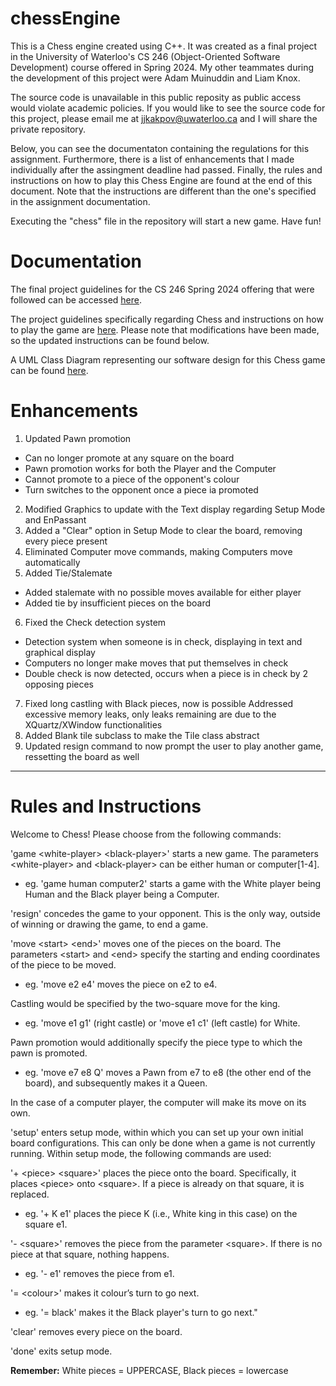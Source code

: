 # chessEngine
This is a Chess engine created using C++. It was created as a final project in the University of Waterloo's CS 246 (Object-Oriented Software Development) course offered in Spring 2024. My other teammates during the development of this project were Adam Muinuddin and Liam Knox.

The source code is unavailable in this public reposity as public access would violate academic policies. If you would like to see the source code for this project, please email me at jjkakpov@uwaterloo.ca and I will share the private repository.

Below, you can see the documentaton containing the regulations for this assignment. Furthermore, there is a list of enhancements that I made individually after the assingment deadline had passed. Finally, the rules and instructions on how to play this Chess Engine are found at the end of this document. Note that the instructions are different than the one's specified in the assignment documentation.

Executing the "chess" file in the repository will start a new game. Have fun!


# Documentation
The final project guidelines for the CS 246 Spring 2024 offering that were followed can be accessed [here](./docs/project_guidelines.pdf).

The project guidelines specifically regarding Chess and instructions on how to play the game are [here](./docs/chess.pdf). Please note that modifications have been made, so the updated instructions can be found below.

A UML Class Diagram representing our software design for this Chess game can be found [here](./docs/uml_final.pdf).


# Enhancements
1. Updated Pawn promotion
  - Can no longer promote at any square on the board
  - Pawn promotion works for both the Player and the Computer
  - Cannot promote to a piece of the opponent's colour
  - Turn switches to the opponent once a piece ia promoted
2. Modified Graphics to update with the Text display regarding Setup Mode and EnPassant
3. Added a "Clear" option in Setup Mode to clear the board, removing every piece present
4. Eliminated Computer move commands, making Computers move automatically
5. Added Tie/Stalemate
  - Added stalemate with no possible moves available for either player
  - Added tie by insufficient pieces on the board
6. Fixed the  Check detection system
  - Detection system when someone is in check, displaying in text and graphical display
  - Computers no longer make moves that put themselves in check
  - Double check is now detected, occurs when a piece is in check by 2 opposing pieces
7. Fixed long castling with Black pieces, now is possible
    Addressed excessive memory leaks, only leaks remaining are due to the XQuartz/XWindow functionalities
9. Added Blank tile subclass to make the Tile class abstract
10. Updated resign command to now prompt the user to play another game, ressetting the board as well
____________________________________________________________________


# Rules and Instructions
Welcome to Chess! Please choose from the following commands:

'game \<white-player\> \<black-player\>' starts a new game. The parameters \<white-player\> and \<black-player\> can be either human or computer[1-4].
  - eg. 'game human computer2' starts a game with the White player being Human and the Black player being a Computer.

'resign' concedes the game to your opponent. This is the only way, outside of winning or drawing the game, to end a game.

'move \<start\> \<end\>' moves one of the pieces on the board. The parameters \<start\> and \<end\> specify the starting and ending coordinates of the piece to be moved.
  - eg. 'move e2 e4' moves the piece on e2 to e4.

Castling would be specified by the two-square move for the king.
  - eg. 'move e1 g1' (right castle) or 'move e1 c1' (left castle) for White.

Pawn promotion would additionally specify the piece type to which the pawn is promoted.
  - eg. 'move e7 e8 Q' moves a Pawn from e7 to e8 (the other end of the board), and subsequently makes it a Queen.

In the case of a computer player, the computer will make its move on its own.

'setup' enters setup mode, within which you can set up your own initial board configurations. This can only be done when a game is not currently running. Within setup mode, the following commands are used:

'+ \<piece\> \<square\>' places the piece onto the board. Specifically, it places \<piece\> onto \<square\>. If a piece is already on that square, it is replaced.
  - eg. '+ K e1' places the piece K (i.e., White king in this case) on the square e1.

'- \<square\>' removes the piece from the parameter \<square\>. If there is no piece at that square, nothing happens.
  - eg. '- e1' removes the piece from e1.

'= \<colour\>' makes it colour’s turn to go next.
  - eg. '= black' makes it the Black player's turn to go next."

'clear' removes every piece on the board.

'done' exits setup mode.

**Remember:** White pieces = UPPERCASE, Black pieces = lowercase
